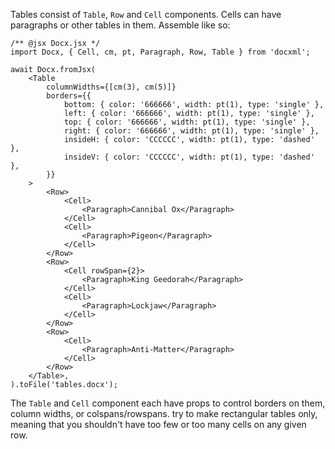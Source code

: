 Tables consist of `Table`, `Row` and `Cell` components. Cells can have paragraphs or other tables in them. Assemble like so:

```tsx
/** @jsx Docx.jsx */
import Docx, { Cell, cm, pt, Paragraph, Row, Table } from 'docxml';

await Docx.fromJsx(
	<Table
		columnWidths={[cm(3), cm(5)]}
		borders={{
			bottom: { color: '666666', width: pt(1), type: 'single' },
			left: { color: '666666', width: pt(1), type: 'single' },
			top: { color: '666666', width: pt(1), type: 'single' },
			right: { color: '666666', width: pt(1), type: 'single' },
			insideH: { color: 'CCCCCC', width: pt(1), type: 'dashed' },
			insideV: { color: 'CCCCCC', width: pt(1), type: 'dashed' },
		}}
	>
		<Row>
			<Cell>
				<Paragraph>Cannibal Ox</Paragraph>
			</Cell>
			<Cell>
				<Paragraph>Pigeon</Paragraph>
			</Cell>
		</Row>
		<Row>
			<Cell rowSpan={2}>
				<Paragraph>King Geedorah</Paragraph>
			</Cell>
			<Cell>
				<Paragraph>Lockjaw</Paragraph>
			</Cell>
		</Row>
		<Row>
			<Cell>
				<Paragraph>Anti-Matter</Paragraph>
			</Cell>
		</Row>
	</Table>,
).toFile('tables.docx');
```

The `Table` and `Cell` component each have props to control borders on them, column widths, or colspans/rowspans. try to make rectangular tables only, meaning that you shouldn't have too few or too many cells on any given row.
